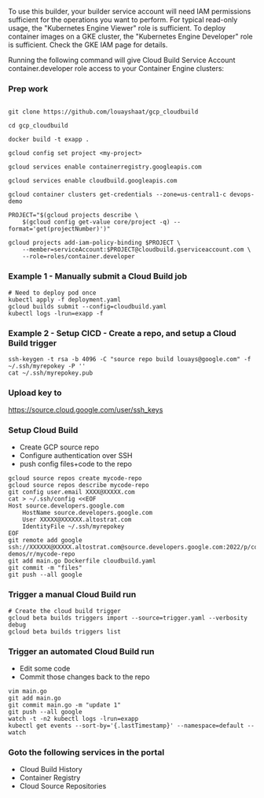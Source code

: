 To use this builder, your builder service account will need IAM permissions sufficient for the operations you want to perform. For typical read-only usage, the "Kubernetes Engine Viewer" role is sufficient. To deploy container images on a GKE cluster, the "Kubernetes Engine Developer" role is sufficient. Check the GKE IAM page for details.

Running the following command will give Cloud Build Service Account container.developer role access to your Container Engine clusters:

### Prep work
```

git clone https://github.com/louayshaat/gcp_cloudbuild

cd gcp_cloudbuild

docker build -t exapp .

gcloud config set project <my-project>

gcloud services enable containerregistry.googleapis.com

gcloud services enable cloudbuild.googleapis.com

gcloud container clusters get-credentials --zone=us-central1-c devops-demo

PROJECT="$(gcloud projects describe \
    $(gcloud config get-value core/project -q) --format='get(projectNumber)')"

gcloud projects add-iam-policy-binding $PROJECT \
    --member=serviceAccount:$PROJECT@cloudbuild.gserviceaccount.com \
    --role=roles/container.developer
```

### Example 1 - Manually submit a Cloud Build job
```
# Need to deploy pod once
kubectl apply -f deployment.yaml
gcloud builds submit --config=cloudbuild.yaml
kubectl logs -lrun=exapp -f
```

### Example 2 - Setup CICD - Create a repo, and setup a Cloud Build trigger
```
ssh-keygen -t rsa -b 4096 -C "source repo build louays@google.com" -f ~/.ssh/myrepokey -P ''
cat ~/.ssh/myrepokey.pub
```
### Upload key to
https://source.cloud.google.com/user/ssh_keys

### Setup Cloud Build
 * Create GCP source repo
 * Configure authentication over SSH 
 * push config files+code to the repo
```
gcloud source repos create mycode-repo
gcloud source repos describe mycode-repo
git config user.email XXXX@XXXXX.com
cat > ~/.ssh/config <<EOF
Host source.developers.google.com
    HostName source.developers.google.com
    User XXXXX@XXXXXX.altostrat.com
    IdentityFile ~/.ssh/myrepokey
EOF
git remote add google ssh://XXXXXX@XXXXX.altostrat.com@source.developers.google.com:2022/p/core-demos/r/mycode-repo
git add main.go Dockerfile cloudbuild.yaml
git commit -m "files"
git push --all google
```

### Trigger a manual Cloud Build run
```
# Create the cloud build trigger
gcloud beta builds triggers import --source=trigger.yaml --verbosity debug
gcloud beta builds triggers list
```

### Trigger an automated Cloud Build run
 * Edit some code
 * Commit those changes back to the repo
```
vim main.go
git add main.go
git commit main.go -m "update 1"
git push --all google
watch -t -n2 kubectl logs -lrun=exapp
kubectl get events --sort-by='{.lastTimestamp}' --namespace=default --watch
```

### Goto the following services in the portal
 * Cloud Build History
 * Container Registry
 * Cloud Source Repositories
